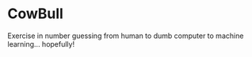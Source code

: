 # CowBull
Exercise in number guessing from human to dumb computer to machine learning... hopefully!
